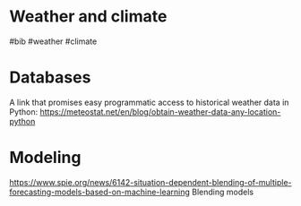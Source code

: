 # Weather and climate

#bib #weather #climate

# Databases

A link that promises easy programmatic access to historical weather data in Python:
https://meteostat.net/en/blog/obtain-weather-data-any-location-python

# Modeling

https://www.spie.org/news/6142-situation-dependent-blending-of-multiple-forecasting-models-based-on-machine-learning
Blending models